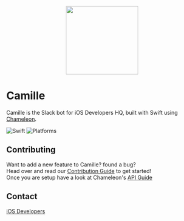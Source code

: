 <p align="center">
<image src="https://raw.githubusercontent.com/iosdevelopershq/Foobot/master/camille.jpg" width="190" height="180" />
</p>

# Camille
Camille is the Slack bot for iOS Developers HQ, built with Swift using [Chameleon](https://github.com/ChameleonBot/Bot).

![Swift](https://camo.githubusercontent.com/0727f3687a1e263cac101c5387df41048641339c/68747470733a2f2f696d672e736869656c64732e696f2f62616467652f53776966742d332e302d6f72616e67652e7376673f7374796c653d666c6174)
![Platforms](https://img.shields.io/badge/Platforms-osx%20%7C%20linux-lightgrey.svg)

## Contributing
Want to add a new feature to Camille? found a bug?<br />
Head over and read our [Contribution Guide](https://github.com/iosdevelopershq/Camille/blob/master/.github/CONTRIBUTING.md) to get started!<br />
Once you are setup have a look at Chameleon's [API Guide](https://github.com/ChameleonBot/Bot/blob/master/API.md)

## Contact
[iOS Developers](http://ios-developers.io)
